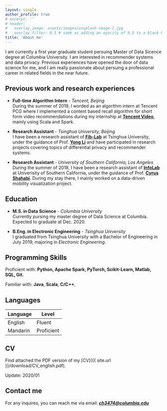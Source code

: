 ```yaml
---
layout: single
author_profile: true
# excerpt: ''
# header:
#   overlay_image: assets/images/unsplash-image-1.jpg
#   overlay_filter: 0.5 # same as adding an opacity of 0.5 to a black background
title: 'About me'
---
```


I am currently a first year graduate student persuing Master of Data Sicence degree at Columbia University. I am interested in recommender systems and data privacy. Previous experiences have opened the door of data science for me, and I am really passionate about persuing a professional career in related fields in the near future. 

## Previous work and research experiences

- **Full-time Algorithm Intern** - _Tencent, Beijing_<br> 
  During the summer of 2019, I worded as an algorithm intern at Tencent PCG where I implemented a content based recall algorithm for short form video recommendations during my internship at **[Tencent Video](http://v.qq.com/)**, mainly using Scala and Spark. 

- **Research Assistant** - _Tsinghua University, Beijing_<br>
  I have been a research assistant of **[Fib-Lab](http://fi.ee.tsinghua.edu.cn/)** at Tsinghua University, under the guidance of Prof. **[Yong Li](http://fi.ee.tsinghua.edu.cn/~liyong/)** and have participated in research projects covering topics of differential privacy and recommender systems.

- **Research Assistant** - _University of Southern California, Los Angeles_<br>
  During the summer of 2018, I have been a research assistant of **[InfoLab](https://infolab.usc.edu/)** at Univerisity of Southern California, under the guidance of Prof. **[Cyrus Shahabi](https://infolab.usc.edu/Shahabi/)**. During my stay there, I mainly worked on a data-driven mobility visualization project.

## Education

- **M.S. in Data Science** - _Columbia University_<br>
  Currently pursing my master degree of Data Science at Columbia. Expected to graduate at Dec. 2020.

- **B.Eng. in Electronic Engineering** - _Tsinghua University_<br>
  I graduated from Tsinghua University with a Bachelor of Engineering in July 2019, majoring in *Electronic Engineering*.


## Programming Skills

Proficient with: **Python, Apache Spark, PyTorch, Scikit-Learn, Matlab, SQL, Git.**

Familiar with: **Java**, **Scala**, **C/C++**, 

## Languages

| Language | Level  |
|----------|--------|
| English  | Fluent |
| Mandarin | Proficient |

## CV

Find attached the PDF version of my [CV]({{ site.url }}/download/CV_english.pdf).

Update: 2020/01

## Contact me

For any inquires, you can reach me via email: **_[ch3474@columbia.edu](mailto:ch3474@columbia.edu)_**
